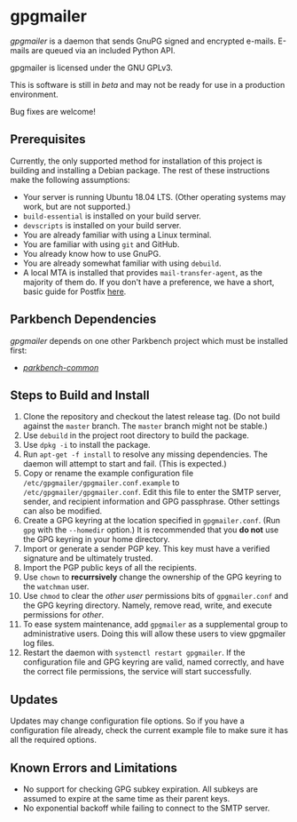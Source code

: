 # gpgmailer

_gpgmailer_ is a daemon that sends GnuPG signed and encrypted e-mails. E-mails are queued via
an included Python API.

gpgmailer is licensed under the GNU GPLv3.

This is software is still in _beta_ and may not be ready for use in a production environment.

Bug fixes are welcome!

## Prerequisites

Currently, the only supported method for installation of this project is building and
installing a Debian package. The rest of these instructions make the following assumptions:

*   Your server is running Ubuntu 18.04 LTS. (Other operating systems may work, but are not
    supported.)
*   `build-essential` is installed on your build server.
*   `devscripts` is installed on your build server.
*   You are already familiar with using a Linux terminal.
*   You are familiar with using `git` and GitHub.
*   You already know how to use GnuPG.
*   You are already somewhat familiar with using `debuild`.
*   A local MTA is installed that provides `mail-transfer-agent`, as the majority of them do.
    If you don't have a preference, we have a short, basic guide for Postfix
    [here](./postfix.md).

## Parkbench Dependencies

_gpgmailer_ depends on one other Parkbench project which must be installed first:
* [_parkbench-common_](https://github.com/park-bench/confighelper)

## Steps to Build and Install

1.  Clone the repository and checkout the latest release tag. (Do not build against the
    `master` branch. The `master` branch might not be stable.)
2.  Use `debuild` in the project root directory to build the package.
3.  Use `dpkg -i` to install the package.
4.  Run `apt-get -f install` to resolve any missing dependencies. The daemon will attempt to
    start and fail. (This is expected.)
5.  Copy or rename the example configuration file `/etc/gpgmailer/gpgmailer.conf.example` to
    `/etc/gpgmailer/gpgmailer.conf`. Edit this file to enter the SMTP server, sender, and
    recipient information and GPG passphrase. Other settings can also be modified.
6.  Create a GPG keyring at the location specified in `gpgmailer.conf`. (Run `gpg` with the
    `--homedir` option.) It is recommended that you __do not__ use the GPG keyring in your
    home directory.
7.  Import or generate a sender PGP key. This key must have a verified signature and be
    ultimately trusted.
8.  Import the PGP public keys of all the recipients.
9.  Use `chown` to __recurrsively__ change the ownership of the GPG keyring to the `watchman`
    user.
10. Use `chmod` to clear the _other user_ permissions bits of `gpgmailer.conf` and the GPG
    keyring directory. Namely, remove read, write, and execute permissions for _other_.
11. To ease system maintenance, add `gpgmailer` as a supplemental group to administrative
    users. Doing this will allow these users to view gpgmailer log files.
12. Restart the daemon with `systemctl restart gpgmailer`. If the configuration file and GPG
    keyring are valid, named correctly, and have the correct file permissions, the service
    will start successfully.

## Updates

Updates may change configuration file options. So if you have a configuration file already,
check the current example file to make sure it has all the required options.

## Known Errors and Limitations

*   No support for checking GPG subkey expiration. All subkeys are assumed to expire at the
    same time as their parent keys.
*   No exponential backoff while failing to connect to the SMTP server.
